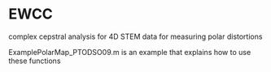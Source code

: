 # EWCC
complex cepstral analysis for 4D STEM data for measuring polar distortions 

ExamplePolarMap_PTODSO09.m is an example that explains how to use these functions
